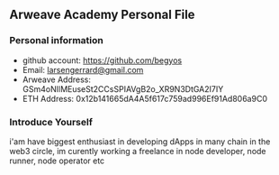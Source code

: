 ## Arweave Academy Personal File

### Personal information

- github account: https://github.com/begyos
- Email: larsengerrard@gmail.com
- Arweave Address: GSm4oNIlMEuseSt2CCsSPIAVgB2o_XR9N3DtGA2I7IY
- ETH Address: 0x12b141665dA4A5f617c759ad996Ef91Ad806a9C0

### Introduce Yourself
 i'am have biggest enthusiast in developing dApps in many chain in the web3 circle, im curently working a freelance in node developer, node runner, node operator etc
